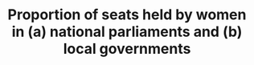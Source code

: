---
computation_units: Percent
data_non_statistical: false
date_metadata_updated: February 2018
goal_meta_link: http://unstats.un.org/sdgs/files/metadata-compilation/Metadata-Goal-5.pdf
graph: longitudinal
graph_title: Percent of Women in the US Congress
graph_type: line
has_metadata: true
indicator: 5.5.1
indicator_definition: The indicator would measure the proportion of seats held by
  women across local government, compared with men holding those seats, in each reporting
  country.
indicator_name: Proportion of seats held by women in (a) national parliaments and
  (b) local governments
indicator_sort_order: 05-05-01
indicator_variable: pct_women_in_congress
layout: indicator
national_geographical_coverage: United States
periodicity: Annual
permalink: /5-5-1/
published: true
rationale_interpretation: "Women participate in politics and decision-making at all\
  \ levels, in different functions and across all spheres of government. They may\
  \ participate as voters, candidates for local, regional and national elections,\
  \ members of parliament or local council, heads of state and government, ministers,\
  \ members of political parties, trade unions or business associations, or as electoral\
  \ administrators. \nCapturing an accurate assessment of women's representation across\
  \ these different forms of political participation has been difficult, however.\
  \ The standard measure of women's political participation and involvement in decision-making,\
  \ used to track progress for the Millennium Development Goals, was the proportion\
  \ of seats held by women in national parliaments. In many respects, the existence\
  \ and quality of this data has meant that other areas of political participation\
  \ have not been paid sufficient attention. \nMeasuring women's participation in\
  \ local government is an additional, but equally important measure of women's political\
  \ participation and decision-making, because of the responsibilities of local governments\
  \ and the significantly higher number of opportunities (that is seats) available\
  \ to women candidates at this level. Women's entry into local politics has the potential\
  \ to influence a wide range of policy decisions and local community programmes.\
  \ \nHowever, the available data is limited; it is neither comprehensive across all\
  \ countries, nor regularly updated. Data from the United Nations Statistical Division's\
  \ 2010 edition of The World's Women, for example, show selected regional averages,\
  \ with a low of 8 percent in Northern Africa to a high of 30 percent in sub-Saharan\
  \ Africa. Averages across Latin America and Europe ranged from 24 to 29 percent\
  \ and Asia reported averages below 20 percent. Drawing meaningful conclusions from\
  \ this data is therefore difficult. \nIn 1995, the Beijing Platform for Action called\
  \ on governments to accept a wider understanding of women's participation in decision-making\
  \ that went beyond women in national politics. The 20-year review of the Platform,\
  \ however, found that: \n\ta significant challenge for effectively monitoring progress\
  \ towards gender equality is the lack of high quality and comparable data, collected\
  \ over time. Many areas of statistics that are of critical importance such as '\
  \ women's participation in decision-making at all levels, including local government\
  \ ' are still not produced regularly by countries. Data and statistical requirements\
  \ for the post-2015 development agenda will be substantial, particularly for monitoring\
  \ gender equality, women's empowerment and the human rights of women and girls in\
  \ the new framework. \nA dedicated indicator on women's political participation\
  \ would provide the necessary 'data mandate' to ensure this data set is more systematically\
  \ collected across all countries and regularly monitored over time, allowing for\
  \ both international and longitudinal comparisons."
reporting_status: complete
sdg_goal: 5
source_active_1: true
source_agency_staff_email_1: FN-OMB-OIRA-SDGs@omb.eop.gov
source_agency_staff_name_1: Kali Kong
source_agency_survey_dataset_1: http://www.cawp.rutgers.edu/women-us-congress-2018
source_notes_1: null
source_title_1: null
source_url_1: http://history.house.gov/Exhibitions-and-Publications/WIC/Historical-Data/Women-Representatives-and-Senators-by-Congress/
target: Ensure women's full and effective participation and equal opportunities for
  leadership at all levels of decision-making in political, economic and public life
target_id: '5.5'
title: Proportion of seats held by women in (a) national parliaments and (b) local
  governments
un_custodial_agency: 'IPU, UN Women (Partnering Agencies: World Bank)'
un_designated_tier: 1 (a) 2 (b)
variable_description: null
variable_notes: null
---